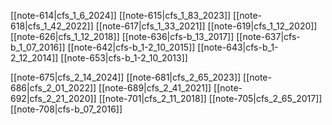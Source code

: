 
[[note-614|cfs_1_6_2024]]
[[note-615|cfs_1_83_2023]] 
[[note-618|cfs_1_42_2022]] 
[[note-617|cfs_1_33_2021]] 
[[note-619|cfs_1_12_2020]] 
[[note-626|cfs_1_12_2018]] 
[[note-636|cfs-b_13_2017]]
[[note-637|cfs-b_1_07_2016]] 
[[note-642|cfs-b_1-2_10_2015]] 
[[note-643|cfs-b_1-2_12_2014]] 
[[note-653|cfs-b_1-2_10_2013]] 
 
[[note-675|cfs_2_14_2024]] 
[[note-681|cfs_2_65_2023]] 
[[note-686|cfs_2_01_2022]]
[[note-689|cfs_2_41_2021]] 
[[note-692|cfs_2_21_2020]] 
[[note-701|cfs_2_11_2018]] 
[[note-705|cfs_2_65_2017]]
[[note-708|cfs-b_07_2016]]


